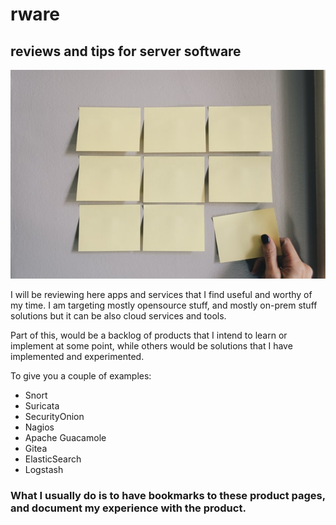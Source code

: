 # rware
## reviews and tips for server software
![Cover Photo](./cover_photo.jpg)

I will be reviewing here apps and services that I find useful and worthy of my time. 
I am targeting mostly opensource stuff, and mostly on-prem stuff solutions 
but it can be also cloud services and tools.
 
Part of this, would be a backlog of products that I intend to learn or implement at some point, 
while others would be solutions that I have implemented and experimented.
 
 To give you a couple of examples:
 
 
- Snort
- Suricata
- SecurityOnion
- Nagios
- Apache Guacamole
- Gitea
- ElasticSearch
- Logstash

### What I usually do is to have bookmarks to these product pages, and document my experience with the product.

